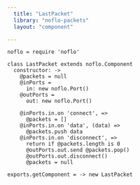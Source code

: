 ```yaml
---
  title: "LastPacket"
  library: "noflo-packets"
  layout: "component"

---
```


    noflo = require 'noflo'
    
    class LastPacket extends noflo.Component
      constructor: ->
        @packets = null
        @inPorts =
          in: new noflo.Port()
        @outPorts =
          out: new noflo.Port()
    
        @inPorts.in.on 'connect', =>
          @packets = []
        @inPorts.in.on 'data', (data) =>
          @packets.push data
        @inPorts.in.on 'disconnect', =>
          return if @packets.length is 0
          @outPorts.out.send @packets.pop()
          @outPorts.out.disconnect()
          @packets = null
    
    exports.getComponent = -> new LastPacket
    
